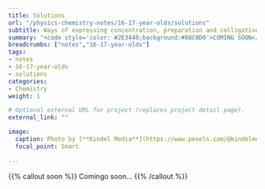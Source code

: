 ```yaml
---
title: Solutions
url: "/physics-chemistry-notes/16-17-year-olds/solutions"
subtitle: Ways of expressing concentration, preparation and colligative properties
summary: "<code style='color: #2E3440;background:#88C0D0'>COMING SOON</code> <br> Ways of expressing concentration, preparation and colligative properties."
breadcrumbs: ["notes","16-17-year-olds"]
tags:
- notes
- 16-17-year-olds
- solutions
categories:
- Chemistry
weight: 1

# Optional external URL for project (replaces project detail page).
external_link: ""

image:
  caption: Photo by [**Kindel Media**](https://www.pexels.com/@kindelmedia) on [Pexels](https://www.pexels.com/foto/colorido-colores-laboratorio-medicina-8325710/)
  focal_point: Smart
  
---
```


{{% callout soon %}}
Comingo soon...
{{% /callout %}}